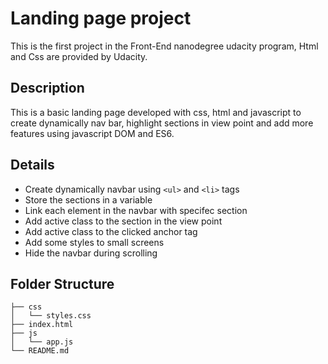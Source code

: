 # Landing page project

This is the first project in the Front-End nanodegree udacity program, Html and Css are provided by Udacity.

## Description

This is a basic landing page developed with css, html and javascript to create dynamically nav bar, highlight sections in view point and add more features using javascript DOM and ES6.

## Details

- Create dynamically navbar using `<ul>` and `<li>` tags
- Store the sections in a variable
- Link each element in the navbar with specifec section
- Add active class to the section in the view point
- Add active class to the clicked anchor tag
- Add some styles to small screens
- Hide the navbar during scrolling

## Folder Structure

```
├── css
│   └── styles.css
├── index.html
├── js
│   └── app.js
└── README.md
```
